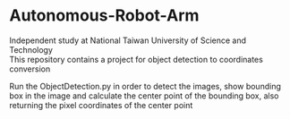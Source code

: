 # Autonomous-Robot-Arm
Independent study at National Taiwan University of Science and Technology\
This repository contains a project for object detection to coordinates conversion

Run the ObjectDetection.py in order to detect the images, show bounding box in the image and calculate the center point of the bounding box, also returning the pixel coordinates of the center point
